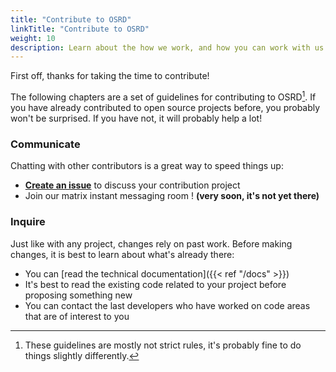 ```yaml
---
title: "Contribute to OSRD"
linkTitle: "Contribute to OSRD"
weight: 10
description: Learn about the how we work, and how you can work with us
---
```


First off, thanks for taking the time to contribute!

The following chapters are a set of guidelines for contributing to OSRD[^guidelines-not-rules]. If you have already contributed to open source projects before, you probably won't be surprised.
If you have not, it will probably help a lot!

### Communicate

Chatting with other contributors is a great way to speed things up:

- [**Create an issue**](https://github.com/DGEXSolutions/osrd/issues/new/choose) to discuss your contribution project
- Join our matrix instant messaging room ! **(very soon, it's not yet there)**

### Inquire

Just like with any project, changes rely on past work.
Before making changes, it is best to learn about what's already there:

- You can [read the technical documentation]({{< ref "/docs" >}})
- It's best to read the existing code related to your project before proposing something new
- You can contact the last developers who have worked on code areas that are of interest to you

[^guidelines-not-rules]: These guidelines are mostly not strict rules, it's probably fine to do things slightly differently.
